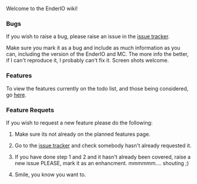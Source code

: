 Welcome to the EnderIO wiki!

### Bugs
If you wish to raise a bug, please raise an issue in the [issue tracker](https://github.com/CrazyPants/EnderIO/issues).

Make sure you mark it as a bug and include as much information as you can, including the version of the EnderIO and MC. The more info the better, if I can't reproduce it, I probably can't fix it. Screen shots welcome.

### Features
To view the features currently on the todo list, and those being considered, go [here](https://github.com/CrazyPants/EnderIO/wiki/Planned-Features).

### Feature Requets
If you wish to request a new feature please do the following:

1. Make sure its not already on the planned features page.

2. Go to the [issue tracker](https://github.com/CrazyPants/EnderIO/issues) and check somebody hasn't already requested it.

3. If you have done step 1 and 2 and it hasn't already been covered, raise a new issue PLEASE, mark it as an enhancment. mmmmmm.... shouting ;)

4. Smile, you know you want to.

